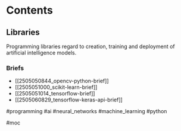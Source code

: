 # Contents
## Libraries
Programming libraries regard to creation, training and deployment of artificial intelligence models.
### Briefs
- [[2505050844_opencv-python-brief]]
- [[2505051000_scikit-learn-brief]]
- [[2505051014_tensorflow-brief]]
- [[2505060829_tensorflow-keras-api-brief]]


#programming #ai #neural_networks #machine_learning #python

#moc